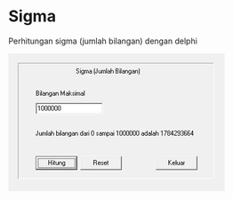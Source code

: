 # Sigma
Perhitungan sigma (jumlah bilangan) dengan delphi

![ss](https://raw.githubusercontent.com/SuryaAWS/Sigma/master/ss.JPG)
